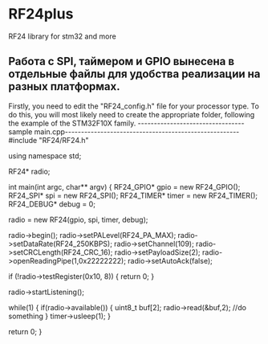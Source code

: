 # RF24plus
RF24 library for stm32 and more

Работа с SPI, таймером и GPIO вынесена в отдельные файлы для удобства реализации на разных платформах.
------------------------------------------------------------------------------------------------------
Firstly, you need to edit the "RF24_config.h" file for your processor type. To do this, you will most likely need to create the appropriate folder, following the example of the STM32F10X family.
---------------------------------sample main.cpp------------------------------------------------------
#include "RF24/RF24.h"

using namespace std;

RF24* radio;

int main(int argc, char** argv)
{
  RF24_GPIO* gpio = new RF24_GPIO();
  RF24_SPI* spi = new RF24_SPI();
  RF24_TIMER* timer = new RF24_TIMER();
  RF24_DEBUG* debug = 0;

  radio = new RF24(gpio, spi, timer, debug);

  radio->begin();
  radio->setPALevel(RF24_PA_MAX);
  radio->setDataRate(RF24_250KBPS);
  radio->setChannel(109);
  radio->setCRCLength(RF24_CRC_16);
  radio->setPayloadSize(2);
  radio->openReadingPipe(1,0x22222222);
  radio->setAutoAck(false);

  if (!radio->testRegister(0x10, 8))
  {
    return 0;
  }
  
  radio->startListening();

  while(1)
  {
      if(radio->available())
      {
          uint8_t buf[2];
          radio->read(&buf,2);
          //do something
      }
      timer->usleep(1);
  }

  return 0;
}
